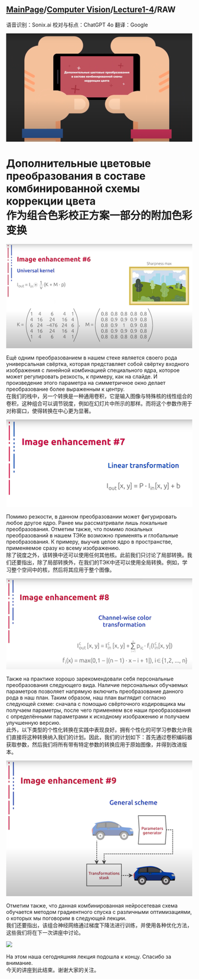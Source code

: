 ## [MainPage](../../index.md)/[Computer Vision](../README.md)/[Lecture1-4](../Lecture.md)/RAW

语音识别：Sonix.ai
校对与标点：ChatGPT 4o
翻译：Google

![](../pic/Lecture1-5.1.png)

# Дополнительные цветовые преобразования в составе комбинированной схемы коррекции цвета <br> 作为组合色彩校正方案一部分的附加色彩变换

![](../pic/Lecture1-5.2.png)

Ещё одним преобразованием в нашем стеке является своего рода универсальная свёртка, которая представляет собой свёртку входного изображения с линейной комбинацией специального ядра, которое может регулировать резкость, к примеру, как на слайде. И произведение этого параметра на симметричное окно делает преобразование более выраженным к центру.  
在我们的栈中，另一个转换是一种通用卷积，它是输入图像与特殊核的线性组合的卷积，这种组合可以调节锐度，例如在幻灯片中所示的那样。而将这个参数作用于对称窗口，使得转换在中心更为显著。

![](../pic/Lecture1-5.3.png)

Помимо резкости, в данном преобразовании может фигурировать любое другое ядро. Ранее мы рассматривали лишь локальные преобразования. Отметим также, что помимо локальных преобразований в нашем ТЭКе возможно применять и глобальные преобразования. К примеру, выучив целое ядро в пространстве, применяемое сразу ко всему изображению.  
除了锐度之外，该转换中还可以使用任何其他核。此前我们只讨论了局部转换。我们还要指出，除了局部转换外，在我们的TЭК中还可以使用全局转换。例如，学习整个空间中的核，然后将其应用于整个图像。

![](../pic/Lecture1-5.4.png)

Также на практике хорошо зарекомендовали себя персональные преобразования следующего вида. Наличие персональных обучаемых параметров позволяет напрямую включить преобразование данного рода в наш план. Таким образом, наш план выглядит согласно следующей схеме: сначала с помощью свёрточного кодировщика мы получаем параметры, после чего применяем все наши преобразования с определёнными параметрами к исходному изображению и получаем улучшенную версию.  
此外，以下类型的个性化转换在实践中表现良好。拥有个性化的可学习参数允许我们直接将这种转换纳入我们的计划。因此，我们的计划如下：首先通过卷积编码器获取参数，然后我们将所有带有特定参数的转换应用于原始图像，并得到改进版本。

![](../pic/Lecture1-5.5.png)

Отметим также, что данная комбинированная нейросетевая схема обучается методом градиентного спуска с различными оптимизациями, о которых мы поговорим в следующей лекции.  
我们还要指出，该组合神经网络通过梯度下降法进行训练，并使用各种优化方法，这些我们将在下一次讲座中讨论。

![](../pic/Lecture1-5.6.png)

На этом наша сегодняшняя лекция подошла к концу. Спасибо за внимание.  
今天的讲座到此结束。谢谢大家的关注。